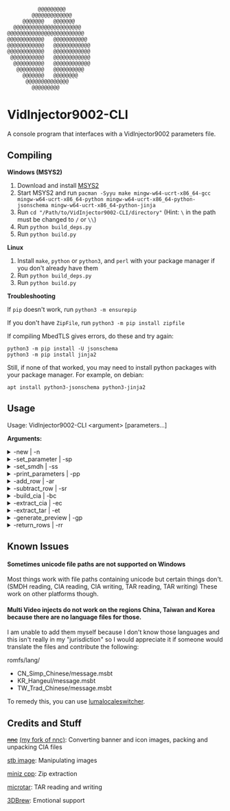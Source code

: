 ```
          @@@@@@@@@
        @@@@@@@@@@@@@
     @@@@@@@   @@@@@@@
  @@@@@@@@@@@@@@@@@@@@@@
@@@@@@@@@@@@@@@@@@@@@@@@@
@@@@@@@@@@@@   @@@@@@@@@@@
@@@@@@@@@@@@   @@@@@@@@@@@@
@@@@@@@@@@@@   @@@@@@@@@@@@
 @@@@@@@@@@@   @@@@@@@@@@@@
  @@@@@@@@@@   @@@@@@@@@@@@
   @@@@@@@@@   @@@@@@@@@@
     @@@@@@@   @@@@@@@@
      @@@@@@@@@@@@@@
        @@@@@@@@@
```
# VidInjector9002-CLI
A console program that interfaces with a VidInjector9002 parameters file.

## Compiling
**Windows (MSYS2)**
1. Download and install [MSYS2](https://www.msys2.org/)
3. Start MSYS2 and run `pacman -Syyu make mingw-w64-ucrt-x86_64-gcc mingw-w64-ucrt-x86_64-python mingw-w64-ucrt-x86_64-python-jsonschema mingw-w64-ucrt-x86_64-python-jinja`
4. Run `cd "/Path/to/VidInjector9002-CLI/directory"` (Hint: `\` in the path must be changed to `/` or `\\`)
5. Run `python build_deps.py`
6. Run `python build.py`

**Linux**
1. Install `make`, `python` or `python3`, and `perl` with your package manager if you don't already have them
2. Run `python build_deps.py`
3. Run `python build.py`

**Troubleshooting**

If `pip` doesn't work, run `python3 -m ensurepip`

If you don't have `ZipFile`, run `python3 -m pip install zipfile`

If compiling MbedTLS gives errors, do these and try again:
```
python3 -m pip install -U jsonschema
python3 -m pip install jinja2
```

Still, if none of that worked, you may need to install python packages with your package manager. For example, on debian:

```
apt install python3-jsonschema python3-jinja2
```

## Usage

Usage: VidInjector9002-CLI \<argument\> \[parameters...\]

**Arguments:**

<details>
<summary>-new | -n</summary>

Create a .vi9p file with default parameters

Usage:

VidInjector9002-CLI -new \<output .vi9p file\>

---

</details>



<details>
<summary>-set_parameter | -sp</summary>

Set a parameter based on which number of parameter to set (Output file can be the same as input file)

Usage:

VidInjector9002-CLI -set_parameter \<input .vi9p file\> \<number\> \<new value\> \<output .vi9p file\>

---

</details>



<details>
<summary>-set_smdh | -ss</summary>

Similar to -sp, this reads the titles from an SMDH and sets them to short name, long name, and publisher in the output .vi9p file. Useful for when first using an SMDH for the icon (Output file can be the same as input file)

Usage:

VidInjector9002-CLI -set_smdh \<input .vi9p file\> \<new value\> \<output .vi9p file\>

---

</details>



<details>
<summary>-print_parameters | -pp</summary>

Print the parameters in a .vi9p file in a numbered list

Usage:

VidInjector9002-CLI -print_parameters \<input .vi9p file\>

---

</details>



<details>
<summary>-add_row | -ar</summary>

Add parameters for a row and increment the INT:ROWS parameter (Output file can be the same as input file)

Usage:

VidInjector9002-CLI -add_row \<input .vi9p file\> \<output .vi9p file\>

---

</details>



<details>
<summary>-subtract_row | -sr</summary>

Remove the parameters from the last row and decrement the INT:ROWS parameter (Output file can be the same as input file)

Usage:

VidInjector9002-CLI -subtract_row \<input .vi9p file\> \<output .vi9p file\>

---

</details>



<details>
<summary>-build_cia | -bc</summary>

Build a .cia from parameters file. Note that the title IDs for this must range from C0000 - EFFFF in order to avoid confict with other titles.

Usage:

VidInjector9002-CLI -build_cia \<input .vi9p file\> \<unique ID\> \<application title\> \<product code latter\> \<output .cia file\>

---

The same as the previous one, except with an output .tar which will contain a Luma LayeredFS game patch. (Only use this if INT:SPLITPATCH is set in the input .vi9p)

Usage:

VidInjector9002-CLI -build_cia \<input .vi9p file\> \<unique ID\> \<application title\> \<product code latter\> \<output .cia file\> \<output .tar file\>

---

The same as the first one, except with the following defaults where the argument parameters are missing: (random unique ID) 'video' 'VDIJ'

Usage:

VidInjector9002-CLI -build_cia \<input .vi9p file\> \<output .cia file\>

---

The same as the previous one, except with an output .tar which will contain a Luma LayeredFS game patch. (Only use this if INT:SPLITPATCH is set in the input .vi9p)

Usage:

VidInjector9002-CLI -build_cia \<input .vi9p file\> \<output .cia file\> \<output .tar file\>

---

</details>



<details>
<summary>-extract_cia | -ec</summary>

Extract parameters from a .cia to a directory which will contain the romfs directory, exefs directory, and .vi9p file. Note that unnecessary files will not be extracted.

Usage:

VidInjector9002-CLI -extract_cia \<input .cia file\> \<output directory\>

---

The same as the previous one, except with the seed to decrypt the content.

Usage:

VidInjector9002-CLI -extract_cia \<input .cia file\> \<seed file\> \<output directory\>

---

</details>



<details>
<summary>-extract_tar | -et</summary>

Extract patch parameters from a .tar to a directory which will contain the romfs directory and .vi9p file. Set <output directory> to the directory of an extracted .cia to combine it all.

Usage:

VidInjector9002-CLI -extract_tar \<input .tar file\> \<output directory\>

---

</details>



<details>
<summary>-generate_preview | -gp</summary>

Generate a preview image for the banner or icon that matches \<number\>. (Do -pp to see a list of possible numbers)

Usage:

Vidinjector9002-CLI -generate_preview \<input .vi9p file\> \<number\> \<output .png file\>

---

</details>


<details>
<summary>-return_rows | -rr</summary>

Return the value of INT:ROWS from \<input .vi9p file\>. Note: This is only for reading purposes. Use -ar or -sr to change the amount of rows.

Usage:

Vidinjector9002-CLI -generate_preview \<input .vi9p file\>

---

</details>

## Known Issues

#### Sometimes unicode file paths are not supported on Windows
Most things work with file paths containing unicode but certain things don't. (SMDH reading, CIA reading, CIA writing, TAR reading, TAR writing) These work on other platforms though.

#### Multi Video injects do not work on the regions China, Taiwan and Korea because there are no language files for those.
I am unable to add them myself because I don't know those languages and this isn't really in my "jurisdiction" so I would appreciate it if someone would translate the files and contribute the following:

romfs/lang/
- CN_Simp_Chinese/message.msbt
- KR_Hangeul/message.msbt
- TW_Trad_Chinese/message.msbt

To remedy this, you can use [lumalocaleswitcher](https://github.com/Possum/LumaLocaleSwitcher/releases/latest).

## Credits and Stuff
~~[nnc](https://github.com/MyPasswordIsWeak/nnc)~~ [(my fork of nnc)](https://github.com/FoofooTheGuy/nnc): Converting banner and icon images, packing and unpacking CIA files

[stb image](https://github.com/nothings/stb): Manipulating images

[miniz cpp](https://github.com/tfussell/miniz-cpp): Zip extraction

[microtar](https://github.com/mudita/microtar): TAR reading and writing

[3DBrew](https://www.3dbrew.org/): Emotional support
